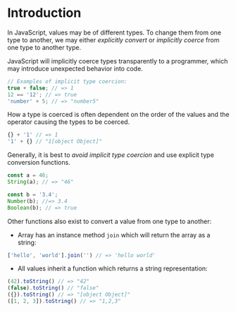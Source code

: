 # Introduction

In JavaScript, values may be of different types. To change them from one type to another, we may either _explicitly convert_ or _implicitly coerce_ from one type to another type.

JavaScript will implicitly coerce types transparently to a programmer, which may introduce unexpected behavior into code.

```javascript
// Examples of implicit type coercion:
true + false; // => 1
12 == '12'; // => true
'number' + 5; // => "number5"
```

How a type is coerced is often dependent on the order of the values and the operator causing the types to be coerced.

<!-- prettier-ignore-start -->
```javascript
{} + '1' // => 1
'1' + {} // "1[object Object]"
```
<!-- prettier-ignore-end -->

Generally, it is best to _avoid_ _implicit type coercion_ and use explicit type conversion functions.

```javascript
const a = 46;
String(a); // => "46"

const b = '3.4';
Number(b); //=> 3.4
Boolean(b); // => true
```

Other functions also exist to convert a value from one type to another:

- Array has an instance method `join` which will return the array as a string:

<!-- prettier-ignore-start -->
  ```javascript
  ['hello', 'world'].join('') // => 'hello world'
  ```
<!-- prettier-ignore-end -->

- All values inherit a function which returns a string representation:

<!-- prettier-ignore-start -->
  ```javascript
  (42).toString() // => "42"
  (false).toString() // "false"
  ({}).toString() // => "[object Object]"
  ([1, 2, 3]).toString() // => "1,2,3"
  ```
<!-- prettier-ignore-end -->

